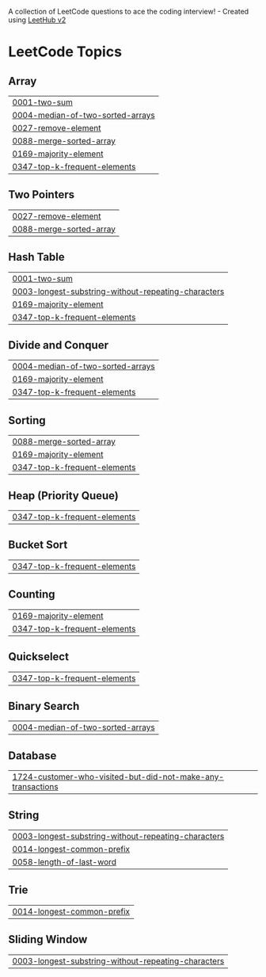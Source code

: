 A collection of LeetCode questions to ace the coding interview! - Created using [LeetHub v2](https://github.com/arunbhardwaj/LeetHub-2.0)
<!---LeetCode Topics Start-->
# LeetCode Topics
## Array
|  |
| ------- |
| [0001-two-sum](https://github.com/Janha-vi/Code-Practice/tree/master/0001-two-sum) |
| [0004-median-of-two-sorted-arrays](https://github.com/Janha-vi/Code-Practice/tree/master/0004-median-of-two-sorted-arrays) |
| [0027-remove-element](https://github.com/Janha-vi/Code-Practice/tree/master/0027-remove-element) |
| [0088-merge-sorted-array](https://github.com/Janha-vi/Code-Practice/tree/master/0088-merge-sorted-array) |
| [0169-majority-element](https://github.com/Janha-vi/Code-Practice/tree/master/0169-majority-element) |
| [0347-top-k-frequent-elements](https://github.com/Janha-vi/Code-Practice/tree/master/0347-top-k-frequent-elements) |
## Two Pointers
|  |
| ------- |
| [0027-remove-element](https://github.com/Janha-vi/Code-Practice/tree/master/0027-remove-element) |
| [0088-merge-sorted-array](https://github.com/Janha-vi/Code-Practice/tree/master/0088-merge-sorted-array) |
## Hash Table
|  |
| ------- |
| [0001-two-sum](https://github.com/Janha-vi/Code-Practice/tree/master/0001-two-sum) |
| [0003-longest-substring-without-repeating-characters](https://github.com/Janha-vi/Code-Practice/tree/master/0003-longest-substring-without-repeating-characters) |
| [0169-majority-element](https://github.com/Janha-vi/Code-Practice/tree/master/0169-majority-element) |
| [0347-top-k-frequent-elements](https://github.com/Janha-vi/Code-Practice/tree/master/0347-top-k-frequent-elements) |
## Divide and Conquer
|  |
| ------- |
| [0004-median-of-two-sorted-arrays](https://github.com/Janha-vi/Code-Practice/tree/master/0004-median-of-two-sorted-arrays) |
| [0169-majority-element](https://github.com/Janha-vi/Code-Practice/tree/master/0169-majority-element) |
| [0347-top-k-frequent-elements](https://github.com/Janha-vi/Code-Practice/tree/master/0347-top-k-frequent-elements) |
## Sorting
|  |
| ------- |
| [0088-merge-sorted-array](https://github.com/Janha-vi/Code-Practice/tree/master/0088-merge-sorted-array) |
| [0169-majority-element](https://github.com/Janha-vi/Code-Practice/tree/master/0169-majority-element) |
| [0347-top-k-frequent-elements](https://github.com/Janha-vi/Code-Practice/tree/master/0347-top-k-frequent-elements) |
## Heap (Priority Queue)
|  |
| ------- |
| [0347-top-k-frequent-elements](https://github.com/Janha-vi/Code-Practice/tree/master/0347-top-k-frequent-elements) |
## Bucket Sort
|  |
| ------- |
| [0347-top-k-frequent-elements](https://github.com/Janha-vi/Code-Practice/tree/master/0347-top-k-frequent-elements) |
## Counting
|  |
| ------- |
| [0169-majority-element](https://github.com/Janha-vi/Code-Practice/tree/master/0169-majority-element) |
| [0347-top-k-frequent-elements](https://github.com/Janha-vi/Code-Practice/tree/master/0347-top-k-frequent-elements) |
## Quickselect
|  |
| ------- |
| [0347-top-k-frequent-elements](https://github.com/Janha-vi/Code-Practice/tree/master/0347-top-k-frequent-elements) |
## Binary Search
|  |
| ------- |
| [0004-median-of-two-sorted-arrays](https://github.com/Janha-vi/Code-Practice/tree/master/0004-median-of-two-sorted-arrays) |
## Database
|  |
| ------- |
| [1724-customer-who-visited-but-did-not-make-any-transactions](https://github.com/Janha-vi/Code-Practice/tree/master/1724-customer-who-visited-but-did-not-make-any-transactions) |
## String
|  |
| ------- |
| [0003-longest-substring-without-repeating-characters](https://github.com/Janha-vi/Code-Practice/tree/master/0003-longest-substring-without-repeating-characters) |
| [0014-longest-common-prefix](https://github.com/Janha-vi/Code-Practice/tree/master/0014-longest-common-prefix) |
| [0058-length-of-last-word](https://github.com/Janha-vi/Code-Practice/tree/master/0058-length-of-last-word) |
## Trie
|  |
| ------- |
| [0014-longest-common-prefix](https://github.com/Janha-vi/Code-Practice/tree/master/0014-longest-common-prefix) |
## Sliding Window
|  |
| ------- |
| [0003-longest-substring-without-repeating-characters](https://github.com/Janha-vi/Code-Practice/tree/master/0003-longest-substring-without-repeating-characters) |
<!---LeetCode Topics End-->
